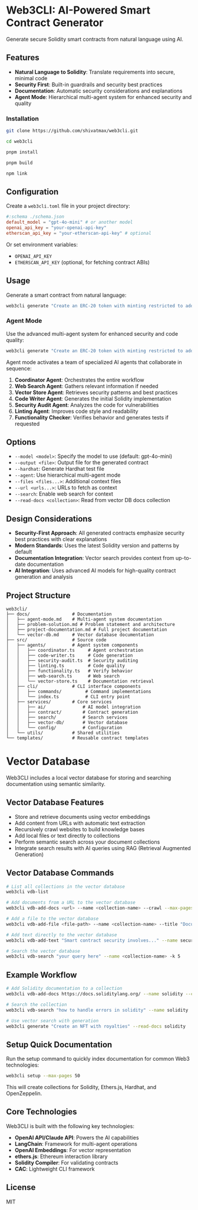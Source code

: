 # Web3CLI: AI-Powered Smart Contract Generator

Generate secure Solidity smart contracts from natural language using AI.

## Features

- **Natural Language to Solidity**: Translate requirements into secure, minimal code
- **Security First**: Built-in guardrails and security best practices
- **Documentation**: Automatic security considerations and explanations
- **Agent Mode**: Hierarchical multi-agent system for enhanced security and quality

### Installation

```bash
git clone https://github.com/shivatmax/web3cli.git
```
```bash
cd web3cli
```
```bash
pnpm install
```
```bash
pnpm build
```
```bash
npm link
```


## Configuration

Create a `web3cli.toml` file in your project directory:

```toml
#:schema ./schema.json
default_model = "gpt-4o-mini" # or another model
openai_api_key = "your-openai-api-key"
etherscan_api_key = "your-etherscan-api-key" # optional
```

Or set environment variables:
- `OPENAI_API_KEY`
- `ETHERSCAN_API_KEY` (optional, for fetching contract ABIs)

## Usage

Generate a smart contract from natural language:

```bash
web3cli generate "Create an ERC-20 token with minting restricted to addresses in an allowlist" --output Token.sol
```

### Agent Mode

Use the advanced multi-agent system for enhanced security and code quality:

```bash
web3cli generate "Create an ERC-20 token with minting restricted to addresses in an allowlist" --agent --output Token.sol
```

Agent mode activates a team of specialized AI agents that collaborate in sequence:

1. **Coordinator Agent**: Orchestrates the entire workflow
2. **Web Search Agent**: Gathers relevant information if needed
3. **Vector Store Agent**: Retrieves security patterns and best practices
4. **Code Writer Agent**: Generates the initial Solidity implementation
5. **Security Audit Agent**: Analyzes the code for vulnerabilities
6. **Linting Agent**: Improves code style and readability
7. **Functionality Checker**: Verifies behavior and generates tests if requested

## Options

- `--model <model>`: Specify the model to use (default: gpt-4o-mini)
- `--output <file>`: Output file for the generated contract
- `--hardhat`: Generate Hardhat test file
- `--agent`: Use hierarchical multi-agent mode
- `--files <files...>`: Additional context files
- `--url <urls...>`: URLs to fetch as context
- `--search`: Enable web search for context
- `--read-docs <collection>`: Read from vector DB docs collection

## Design Considerations

- **Security-First Approach**: All generated contracts emphasize security best practices with clear explanations
- **Modern Standards**: Uses the latest Solidity version and patterns by default
- **Documentation Integration**: Vector search provides context from up-to-date documentation
- **AI Integration**: Uses advanced AI models for high-quality contract generation and analysis

## Project Structure

```
web3cli/
├── docs/                # Documentation
│   ├── agent-mode.md    # Multi-agent system documentation
│   ├── problem-solution.md # Problem statement and architecture
│   ├── project-documentation.md # Full project documentation
│   └── vector-db.md     # Vector database documentation
├── src/                 # Source code
│   ├── agents/          # Agent system components
│   │   ├── coordinator.ts     # Agent orchestration
│   │   ├── code-writer.ts     # Code generation
│   │   ├── security-audit.ts  # Security auditing
│   │   ├── linting.ts         # Code quality
│   │   ├── functionality.ts   # Verify behavior
│   │   ├── web-search.ts      # Web search
│   │   └── vector-store.ts    # Documentation retrieval
│   ├── cli/             # CLI interface components
│   │   ├── commands/         # Command implementations
│   │   └── index.ts          # CLI entry point
│   ├── services/        # Core services
│   │   ├── ai/              # AI model integration
│   │   ├── contract/        # Contract generation
│   │   ├── search/          # Search services
│   │   ├── vector-db/       # Vector database
│   │   └── config/          # Configuration
│   └── utils/           # Shared utilities
└── templates/           # Reusable contract templates
```

# Vector Database

Web3CLI includes a local vector database for storing and searching documentation using semantic similarity.

## Vector Database Features

- Store and retrieve documents using vector embeddings
- Add content from URLs with automatic text extraction
- Recursively crawl websites to build knowledge bases
- Add local files or text directly to collections
- Perform semantic search across your document collections
- Integrate search results with AI queries using RAG (Retrieval Augmented Generation)

## Vector Database Commands

```bash
# List all collections in the vector database
web3cli vdb-list

# Add documents from a URL to the vector database
web3cli vdb-add-docs <url> --name <collection-name> --crawl --max-pages 30

# Add a file to the vector database
web3cli vdb-add-file <file-path> --name <collection-name> --title "Document Title"

# Add text directly to the vector database
web3cli vdb-add-text "Smart contract security involves..." --name security-patterns --title "Security Best Practices"

# Search the vector database
web3cli vdb-search "your query here" --name <collection-name> -k 5
```

## Example Workflow

```bash
# Add Solidity documentation to a collection
web3cli vdb-add-docs https://docs.soliditylang.org/ --name solidity --crawl

# Search the collection
web3cli vdb-search "how to handle errors in solidity" --name solidity

# Use vector search with generation
web3cli generate "Create an NFT with royalties" --read-docs solidity
```

## Setup Quick Documentation

Run the setup command to quickly index documentation for common Web3 technologies:

```bash
web3cli setup --max-pages 50
```

This will create collections for Solidity, Ethers.js, Hardhat, and OpenZeppelin.

## Core Technologies

Web3CLI is built with the following key technologies:

- **OpenAI API/Claude API**: Powers the AI capabilities
- **LangChain**: Framework for multi-agent operations
- **OpenAI Embeddings**: For vector representation
- **ethers.js**: Ethereum interaction library
- **Solidity Compiler**: For validating contracts
- **CAC**: Lightweight CLI framework

## License

MIT
